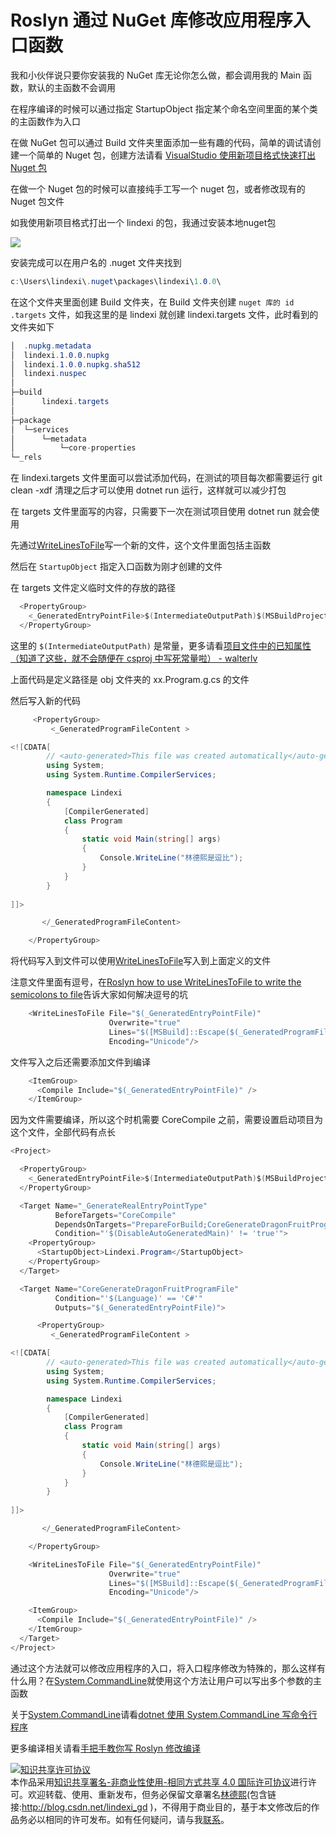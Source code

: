 # Roslyn 通过 NuGet 库修改应用程序入口函数

我和小伙伴说只要你安装我的 NuGet 库无论你怎么做，都会调用我的 Main 函数，默认的主函数不会调用

<!--more-->
<!-- CreateTime:2019/11/29 8:37:49 -->

<!-- csdn -->
<!-- 标签：Roslyn,MSBuild,编译器 -->

在程序编译的时候可以通过指定 StartupObject 指定某个命名空间里面的某个类的主函数作为入口

在做 NuGet 包可以通过 Build 文件夹里面添加一些有趣的代码，简单的调试请创建一个简单的 Nuget 包，创建方法请看 [VisualStudio 使用新项目格式快速打出 Nuget 包](https://blog.lindexi.com/post/VisualStudio-%E4%BD%BF%E7%94%A8%E6%96%B0%E9%A1%B9%E7%9B%AE%E6%A0%BC%E5%BC%8F%E5%BF%AB%E9%80%9F%E6%89%93%E5%87%BA-Nuget-%E5%8C%85.html )

在做一个 Nuget 包的时候可以直接纯手工写一个 nuget 包，或者修改现有的 Nuget 包文件

如我使用新项目格式打出一个 lindexi 的包，我通过安装本地nuget包

<!-- ![](image/Roslyn 通过 NuGet 库修改应用程序入口函数/Roslyn 通过 NuGet 库修改应用程序入口函数0.png) -->

![](http://cdn.lindexi.site/lindexi%2F2019421164746788)

安装完成可以在用户名的 .nuget 文件夹找到

```csharp
c:\Users\lindexi\.nuget\packages\lindexi\1.0.0\
```

在这个文件夹里面创建 Build 文件夹，在 Build 文件夹创建 `nuget 库的 id .targets` 文件，如我这里的是 lindexi 就创建 lindexi.targets 文件，此时看到的文件夹如下

```csharp
│  .nupkg.metadata
│  lindexi.1.0.0.nupkg
│  lindexi.1.0.0.nupkg.sha512
│  lindexi.nuspec
│
├─build
│      lindexi.targets
│
├─package
│  └─services
│      └─metadata
│          └─core-properties
└─_rels
```

在 lindexi.targets 文件里面可以尝试添加代码，在测试的项目每次都需要运行 git clean -xdf 清理之后才可以使用 dotnet run 运行，这样就可以减少打包

在 targets 文件里面写的内容，只需要下一次在测试项目使用 dotnet run 就会使用

先通过[WriteLinesToFile](https://blog.lindexi.com/post/Roslyn-how-to-use-WriteLinesToFile-to-write-the-semicolons-to-file.html)写一个新的文件，这个文件里面包括主函数

然后在 `StartupObject` 指定入口函数为刚才创建的文件

在 targets 文件定义临时文件的存放的路径

```csharp
  <PropertyGroup>
    <_GeneratedEntryPointFile>$(IntermediateOutputPath)$(MSBuildProjectName).Program.g$(DefaultLanguageSourceExtension)</_GeneratedEntryPointFile>
  </PropertyGroup>
```
 
这里的 `$(IntermediateOutputPath)` 是常量，更多请看[项目文件中的已知属性（知道了这些，就不会随便在 csproj 中写死常量啦） - walterlv](https://blog.walterlv.com/post/known-properties-in-csproj.html )

上面代码是定义路径是 obj 文件夹的 xx.Program.g.cs 的文件

然后写入新的代码

```csharp
     <PropertyGroup>
         <_GeneratedProgramFileContent >

<![CDATA[
        // <auto-generated>This file was created automatically</auto-generated>
        using System;
        using System.Runtime.CompilerServices;

        namespace Lindexi
        {
            [CompilerGenerated]
            class Program
            {
                static void Main(string[] args)
                {
                    Console.WriteLine("林德熙是逗比");
                }
            }
        }
       
]]>

       </_GeneratedProgramFileContent>

    </PropertyGroup>
```

将代码写入到文件可以使用[WriteLinesToFile](https://blog.lindexi.com/post/Roslyn-%E4%BD%BF%E7%94%A8-WriteLinesToFile-%E8%A7%A3%E5%86%B3%E5%8F%82%E6%95%B0%E8%BF%87%E9%95%BF%E6%97%A0%E6%B3%95%E4%BC%A0%E5%85%A5.html)写入到上面定义的文件

注意文件里面有逗号，在[Roslyn how to use WriteLinesToFile to write the semicolons to file](https://blog.lindexi.com/post/Roslyn-how-to-use-WriteLinesToFile-to-write-the-semicolons-to-file.html )告诉大家如何解决逗号的坑

```csharp
    <WriteLinesToFile File="$(_GeneratedEntryPointFile)"
                      Overwrite="true"
                      Lines="$([MSBuild]::Escape($(_GeneratedProgramFileContent)))"
                      Encoding="Unicode"/>
```

文件写入之后还需要添加文件到编译

```csharp
    <ItemGroup>
      <Compile Include="$(_GeneratedEntryPointFile)" />
    </ItemGroup>
```

因为文件需要编译，所以这个时机需要 CoreCompile 之前，需要设置启动项目为这个文件，全部代码有点长

```csharp
<Project>

  <PropertyGroup>
    <_GeneratedEntryPointFile>$(IntermediateOutputPath)$(MSBuildProjectName).Program.g$(DefaultLanguageSourceExtension)</_GeneratedEntryPointFile>
  </PropertyGroup>

  <Target Name="_GenerateRealEntryPointType"
          BeforeTargets="CoreCompile"
          DependsOnTargets="PrepareForBuild;CoreGenerateDragonFruitProgramFile"
          Condition="'$(DisableAutoGeneratedMain)' != 'true'">
    <PropertyGroup>
      <StartupObject>Lindexi.Program</StartupObject>
    </PropertyGroup>
  </Target>

  <Target Name="CoreGenerateDragonFruitProgramFile"
          Condition="'$(Language)' == 'C#'"
          Outputs="$(_GeneratedEntryPointFile)">

      <PropertyGroup>
         <_GeneratedProgramFileContent >

<![CDATA[
        // <auto-generated>This file was created automatically</auto-generated>
        using System;
        using System.Runtime.CompilerServices;

        namespace Lindexi
        {
            [CompilerGenerated]
            class Program
            {
                static void Main(string[] args)
                {
                    Console.WriteLine("林德熙是逗比");
                }
            }
        }
       
]]>

       </_GeneratedProgramFileContent>

    </PropertyGroup>

    <WriteLinesToFile File="$(_GeneratedEntryPointFile)"
                      Overwrite="true"
                      Lines="$([MSBuild]::Escape($(_GeneratedProgramFileContent)))"
                      Encoding="Unicode"/>

    <ItemGroup>
      <Compile Include="$(_GeneratedEntryPointFile)" />
    </ItemGroup>
  </Target>
</Project>
```

通过这个方法就可以修改应用程序的入口，将入口程序修改为特殊的，那么这样有什么用？在[System.CommandLine](https://github.com/dotnet/command-line-api)就使用这个方法让用户可以写出多个参数的主函数

关于[System.CommandLine](https://github.com/dotnet/command-line-api)请看[dotnet 使用 System.CommandLine 写命令行程序](https://blog.lindexi.com/post/dotnet-%E4%BD%BF%E7%94%A8-system.commandline-%E5%86%99%E5%91%BD%E4%BB%A4%E8%A1%8C%E7%A8%8B%E5%BA%8F )

更多编译相关请看[手把手教你写 Roslyn 修改编译](https://blog.lindexi.com/post/roslyn.html )

<a rel="license" href="http://creativecommons.org/licenses/by-nc-sa/4.0/"><img alt="知识共享许可协议" style="border-width:0" src="https://licensebuttons.net/l/by-nc-sa/4.0/88x31.png" /></a><br />本作品采用<a rel="license" href="http://creativecommons.org/licenses/by-nc-sa/4.0/">知识共享署名-非商业性使用-相同方式共享 4.0 国际许可协议</a>进行许可。欢迎转载、使用、重新发布，但务必保留文章署名[林德熙](http://blog.csdn.net/lindexi_gd)(包含链接:http://blog.csdn.net/lindexi_gd )，不得用于商业目的，基于本文修改后的作品务必以相同的许可发布。如有任何疑问，请与我[联系](mailto:lindexi_gd@163.com)。
